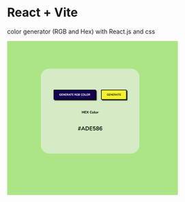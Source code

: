 # React + Vite

color generator (RGB and Hex) with React.js and css

<img src="./src/img/color-generator.png" width="400px">
